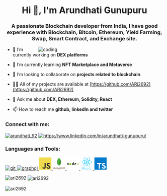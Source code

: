 <h1 align="center">Hi 👋, I'm Arundhati Gunupuru</h1>
<h3 align="center">A passionate Blockchain developer from India, I have good experience with Blockchain, Bitcoin, Ethereum, Yield Farming, Swap, Smart Contract, and Exchange site.</h3>

<img align="right" alt="coding" width="400" src="https://miro.medium.com/max/1400/1*qdAW1TjCN57h1lbuuzvchg.gif">

- 🔭 I’m currently working on **DEX platforms**

- 🌱 I’m currently learning **NFT Marketplace and Metaverse**

- 👯 I’m looking to collaborate on **projects related to blockchain**

- 👨‍💻 All of my projects are available at [https://github.com/ARi2692](https://github.com/ARi2692)

- 💬 Ask me about **DEX, Ethereum, Solidity, React**

- 📫 How to reach me **github, linkedIn and twitter**

<h3 align="left">Connect with me:</h3>
<p align="left">
<a href="https://twitter.com/arundhati_92" target="blank"><img align="center" src="https://raw.githubusercontent.com/rahuldkjain/github-profile-readme-generator/master/src/images/icons/Social/twitter.svg" alt="arundhati_92" height="30" width="40" /></a>
<a href="https://linkedin.com/in/https://www.linkedin.com/in/arundhati-gunupuru/" target="blank"><img align="center" src="https://raw.githubusercontent.com/rahuldkjain/github-profile-readme-generator/master/src/images/icons/Social/linked-in-alt.svg" alt="https://www.linkedin.com/in/arundhati-gunupuru/" height="30" width="40" /></a>
</p>

<h3 align="left">Languages and Tools:</h3>
<p align="left"> <a href="https://git-scm.com/" target="_blank" rel="noreferrer"> <img src="https://www.vectorlogo.zone/logos/git-scm/git-scm-icon.svg" alt="git" width="40" height="40"/> </a> <a href="https://graphql.org" target="_blank" rel="noreferrer"> <img src="https://www.vectorlogo.zone/logos/graphql/graphql-icon.svg" alt="graphql" width="40" height="40"/> </a> <a href="https://developer.mozilla.org/en-US/docs/Web/JavaScript" target="_blank" rel="noreferrer"> <img src="https://raw.githubusercontent.com/devicons/devicon/master/icons/javascript/javascript-original.svg" alt="javascript" width="40" height="40"/> </a> <a href="https://www.mongodb.com/" target="_blank" rel="noreferrer"> <img src="https://raw.githubusercontent.com/devicons/devicon/master/icons/mongodb/mongodb-original-wordmark.svg" alt="mongodb" width="40" height="40"/> </a> <a href="https://nodejs.org" target="_blank" rel="noreferrer"> <img src="https://raw.githubusercontent.com/devicons/devicon/master/icons/nodejs/nodejs-original-wordmark.svg" alt="nodejs" width="40" height="40"/> </a> <a href="https://reactjs.org/" target="_blank" rel="noreferrer"> <img src="https://raw.githubusercontent.com/devicons/devicon/master/icons/react/react-original-wordmark.svg" alt="react" width="40" height="40"/> </a> <a href="https://www.typescriptlang.org/" target="_blank" rel="noreferrer"> <img src="https://raw.githubusercontent.com/devicons/devicon/master/icons/typescript/typescript-original.svg" alt="typescript" width="40" height="40"/> </a> </p>

<p><img align="left" src="https://github-readme-stats.vercel.app/api/top-langs?username=ari2692&show_icons=true&locale=en&layout=compact" alt="ari2692" /></p>

<p>&nbsp;<img align="center" src="https://github-readme-stats.vercel.app/api?username=ari2692&show_icons=true&locale=en" alt="ari2692" /></p>

<p><img align="center" src="https://github-readme-streak-stats.herokuapp.com/?user=ari2692&" alt="ari2692" /></p>
